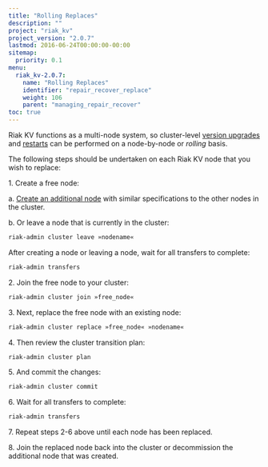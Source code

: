 ```yaml
---
title: "Rolling Replaces"
description: ""
project: "riak_kv"
project_version: "2.0.7"
lastmod: 2016-06-24T00:00:00-00:00
sitemap:
  priority: 0.1
menu:
  riak_kv-2.0.7:
    name: "Rolling Replaces"
    identifier: "repair_recover_replace"
    weight: 106
    parent: "managing_repair_recover"
toc: true
---
```


[upgrade]: {{<baseurl>}}riak/kv/2.0.7/setup/upgrading/cluster/
[rolling restarts]: {{<baseurl>}}riak/kv/2.0.7/using/repair-recovery/rolling-restart/
[add node]: {{<baseurl>}}riak/kv/2.0.7/using/cluster-operations/adding-removing-nodes

Riak KV functions as a multi-node system, so cluster-level [version upgrades][upgrade] and [restarts][rolling restarts] can be performed on a node-by-node or *rolling* basis.

The following steps should be undertaken on each Riak KV node that you wish to replace:

1\. Create a free node:

  a\. [Create an additional node][add node] with similar specifications to the other nodes in the cluster.

  b\. Or leave a node that is currently in the cluster:

  ```bash
  riak-admin cluster leave »nodename«
  ```

  After creating a node or leaving a node, wait for all transfers to complete:

  ```bash
  riak-admin transfers
  ```

2\. Join the free node to your cluster:

```bash
riak-admin cluster join »free_node«
```

3\. Next, replace the free node with an existing node:

```bash
riak-admin cluster replace »free_node« »nodename«
```

4\. Then review the cluster transition plan:

```bash
riak-admin cluster plan
```

5\. And commit the changes:

```bash
riak-admin cluster commit
```

6\. Wait for all transfers to complete:

```bash
riak-admin transfers
```

7\. Repeat steps 2-6 above until each node has been replaced.

8\. Join the replaced node back into the cluster or decommission the additional node that was created.
